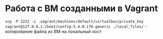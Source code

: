 # Работа с ВМ созданными в Vagrant

`scp -P 2222 -i .vagrant/machines/default/virtualbox/private_key vagrant@127.0.0.1:/boot/config-5.4.0-176-generic ./local_files/` - копирование файла из ВМ на локальный хост
